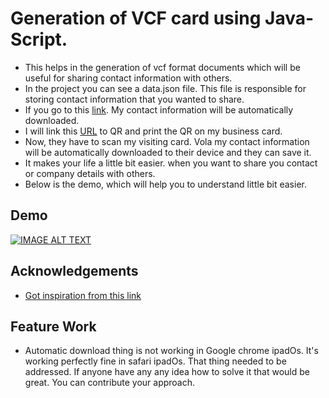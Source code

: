 
# Generation of VCF card using Java-Script.

- This helps in the generation of vcf format documents which will be useful for sharing contact information with others. 
- In the project you can see a data.json file. This file is responsible for storing contact information that you wanted to share.
- If you go to this [link](https://sunnypranay.github.io/vcard/). My contact information will be automatically downloaded.
- I will link this [URL](https://sunnypranay.github.io/vcard/) to QR and print the QR on my business card. 
- Now, they have to scan my visiting card. Vola my contact information will be automatically downloaded to their device and they can save it.
- It makes your life a little bit easier. when you want to share you contact or company details with others.
- Below is the demo, which will help you to understand little bit easier.



## Demo

[![IMAGE ALT TEXT](http://img.youtube.com/vi/DkkYjK8ZpmU/0.jpg)](http://www.youtube.com/watch?v=DkkYjK8ZpmU "Generation of VCF card using Java-Script.")

  
## Acknowledgements

 - [Got inspiration from this link](https://gist.github.com/dun4n/9353031)
## Feature Work

- Automatic download thing is not working in Google chrome ipadOs. It's working perfectly fine in safari ipadOs. That thing needed to be addressed. If anyone have any any idea how to solve it that would be great. You can contribute your approach.


  
